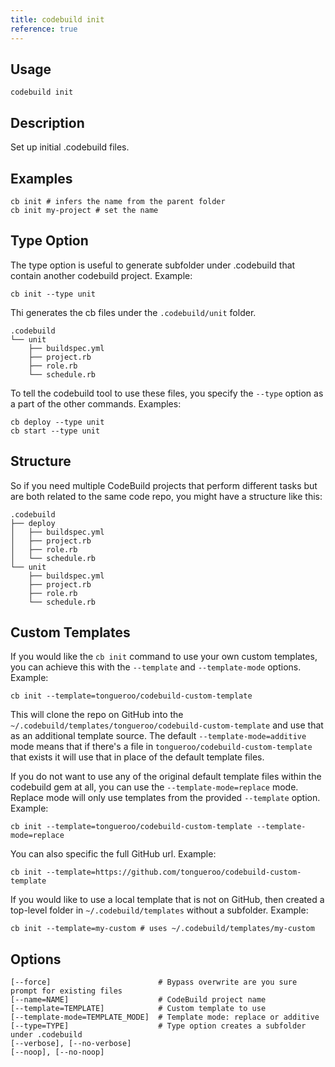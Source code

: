```yaml
---
title: codebuild init
reference: true
---
```


## Usage

    codebuild init

## Description

Set up initial .codebuild files.

## Examples

    cb init # infers the name from the parent folder
    cb init my-project # set the name

## Type Option

The type option is useful to generate subfolder under .codebuild that contain another codebuild project.  Example:

    cb init --type unit

Thi generates the cb files under the `.codebuild/unit` folder.

    .codebuild
    └── unit
        ├── buildspec.yml
        ├── project.rb
        ├── role.rb
        └── schedule.rb

To tell the codebuild tool to use these files, you specify the `--type` option as a part of the other commands. Examples:

    cb deploy --type unit
    cb start --type unit

## Structure

So if you need multiple CodeBuild projects that perform different tasks but are both related to the same code repo, you might have a structure like this:

    .codebuild
    ├── deploy
    │   ├── buildspec.yml
    │   ├── project.rb
    │   ├── role.rb
    │   └── schedule.rb
    └── unit
        ├── buildspec.yml
        ├── project.rb
        ├── role.rb
        └── schedule.rb

## Custom Templates

If you would like the `cb init` command to use your own custom templates, you can achieve this with the `--template` and `--template-mode` options.  Example:

    cb init --template=tongueroo/codebuild-custom-template

This will clone the repo on GitHub into the `~/.codebuild/templates/tongueroo/codebuild-custom-template` and use that as an additional template source.  The default `--template-mode=additive` mode means that if there's a file in `tongueroo/codebuild-custom-template` that exists it will use that in place of the default template files.

If you do not want to use any of the original default template files within the codebuild gem at all, you can use the `--template-mode=replace` mode. Replace mode will only use templates from the provided `--template` option.  Example:

    cb init --template=tongueroo/codebuild-custom-template --template-mode=replace

You can also specific the full GitHub url. Example:

    cb init --template=https://github.com/tongueroo/codebuild-custom-template

If you would like to use a local template that is not on GitHub, then created a top-level folder in `~/.codebuild/templates` without a subfolder. Example:

    cb init --template=my-custom # uses ~/.codebuild/templates/my-custom


## Options

```
[--force]                        # Bypass overwrite are you sure prompt for existing files
[--name=NAME]                    # CodeBuild project name
[--template=TEMPLATE]            # Custom template to use
[--template-mode=TEMPLATE_MODE]  # Template mode: replace or additive
[--type=TYPE]                    # Type option creates a subfolder under .codebuild
[--verbose], [--no-verbose]      
[--noop], [--no-noop]            
```

